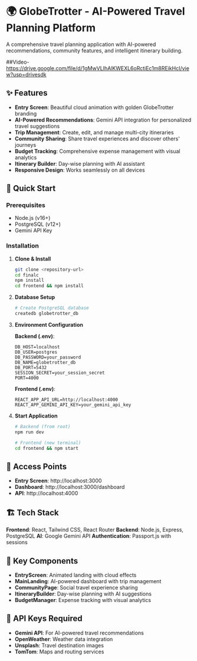 # 🌍 GlobeTrotter - AI-Powered Travel Planning Platform

A comprehensive travel planning application with AI-powered recommendations, community features, and intelligent itinerary building.


##Video-
https://drive.google.com/file/d/1gMwVLIhAlKWEXL6oRctiEc1m8REikHcI/view?usp=drivesdk

## ✨ Features

- **Entry Screen**: Beautiful cloud animation with golden GlobeTrotter branding
- **AI-Powered Recommendations**: Gemini API integration for personalized travel suggestions
- **Trip Management**: Create, edit, and manage multi-city itineraries
- **Community Sharing**: Share travel experiences and discover others' journeys
- **Budget Tracking**: Comprehensive expense management with visual analytics
- **Itinerary Builder**: Day-wise planning with AI assistant
- **Responsive Design**: Works seamlessly on all devices

## 🚀 Quick Start

### Prerequisites
- Node.js (v16+)
- PostgreSQL (v12+)
- Gemini API Key

### Installation

1. **Clone & Install**
   ```bash
   git clone <repository-url>
   cd finalc
   npm install
   cd frontend && npm install
   ```

2. **Database Setup**
   ```bash
   # Create PostgreSQL database
   createdb globetrotter_db
   ```

3. **Environment Configuration**
   
   **Backend (.env)**:
   ```env
   DB_HOST=localhost
   DB_USER=postgres
   DB_PASSWORD=your_password
   DB_NAME=globetrotter_db
   DB_PORT=5432
   SESSION_SECRET=your_session_secret
   PORT=4000
   ```
   
   **Frontend (.env)**:
   ```env
   REACT_APP_API_URL=http://localhost:4000
   REACT_APP_GEMINI_API_KEY=your_gemini_api_key
   ```

4. **Start Application**
   ```bash
   # Backend (from root)
   npm run dev
   
   # Frontend (new terminal)
   cd frontend && npm start
   ```

## 🎯 Access Points

- **Entry Screen**: http://localhost:3000
- **Dashboard**: http://localhost:3000/dashboard
- **API**: http://localhost:4000

## 🏗️ Tech Stack

**Frontend**: React, Tailwind CSS, React Router
**Backend**: Node.js, Express, PostgreSQL
**AI**: Google Gemini API
**Authentication**: Passport.js with sessions

## 📱 Key Components

- **EntryScreen**: Animated landing with cloud effects
- **MainLanding**: AI-powered dashboard with trip management
- **CommunityPage**: Social travel experience sharing
- **ItineraryBuilder**: Day-wise planning with AI suggestions
- **BudgetManager**: Expense tracking with visual analytics

## 🔑 API Keys Required

- **Gemini API**: For AI-powered travel recommendations
- **OpenWeather**: Weather data integration
- **Unsplash**: Travel destination images
- **TomTom**: Maps and routing services

